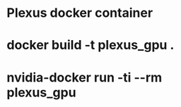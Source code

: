 # Plexus docker container



# docker build -t plexus_gpu .
# nvidia-docker run -ti --rm plexus_gpu

